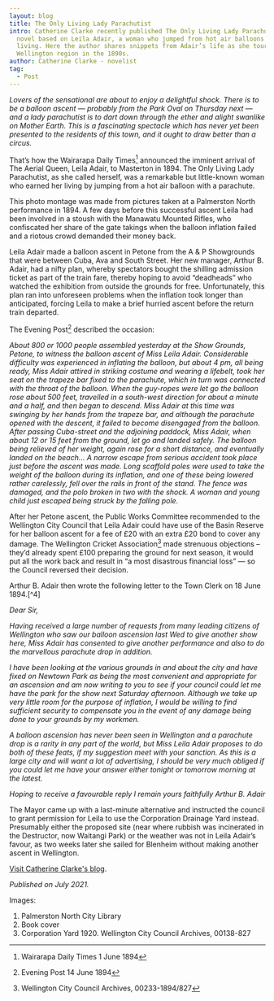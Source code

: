 ```yaml
---
layout: blog
title: The Only Living Lady Parachutist
intro: Catherine Clarke recently published The Only Living Lady Parachutist, a
  novel based on Leila Adair, a woman who jumped from hot air balloons for a
  living. Here the author shares snippets from Adair’s life as she toured in the
  Wellington region in the 1890s.
author: Catherine Clarke - novelist
tag:
  - Post
---
```

*Lovers of the sensational are about to enjoy a delightful shock. There is to be a balloon ascent — probably from the Park Oval on Thursday next — and a lady parachutist is to dart down through the ether and alight swanlike on Mother Earth. This is a fascinating spectacle which has never yet been presented to the residents of this town, and it ought to draw better than a circus.*  

That’s how the Wairarapa Daily Times[^1] announced the imminent arrival of The Aerial Queen, Leila Adair, to Masterton in 1894. The Only Living Lady Parachutist, as she called herself, was a remarkable but little-known woman who earned her living by jumping from a hot air balloon with a parachute. 

This photo montage  was made from pictures taken at a Palmerston North performance in 1894. A few days before this successful ascent Leila had been involved in a stoush with the Manawatu Mounted Rifles, who confiscated her share of the gate takings when the balloon inflation failed and a riotous crowd demanded their money back.  

Leila Adair made a balloon ascent in Petone from the A & P Showgrounds that were between Cuba, Ava and South Street. Her new manager, Arthur B. Adair, had a nifty plan, whereby spectators bought the shilling admission ticket as part of the train fare, thereby hoping to avoid “deadheads” who watched the exhibition from outside the grounds for free. Unfortunately, this plan ran into unforeseen problems when the inflation took longer than anticipated, forcing Leila to make a brief hurried ascent before the return train departed.

The Evening Post[^2] described the occasion:  

*About 800 or 1000 people assembled yesterday at the Show Grounds, Petone, to witness the balloon ascent of Miss Leila Adair. Considerable difficulty was experienced in inflating the balloon, but about 4 pm, all being ready, Miss Adair attired in striking costume and wearing a lifebelt, took her seat on the trapeze bar fixed to the parachute, which in turn was connected with the throat of the balloon. When the guy-ropes were let go the balloon rose about 500 feet, travelled in a south-west direction for about a minute and a half, and then began to descend. Miss Adair at this time was swinging by her hands from the trapeze bar, and although the parachute opened with the descent, it failed to become disengaged from the balloon. After passing Cuba-street and the adjoining paddock, Miss Adair, when about 12 or 15 feet from the ground, let go and landed safely. The balloon being relieved of her weight, again rose for a short distance, and eventually landed on the beach... A narrow escape from serious accident took place just before the ascent was made. Long scaffold poles were used to take the weight of the balloon during its inflation, and one of these being lowered rather carelessly, fell over the rails in front of the stand. The fence was damaged, and the polo broken in two with the shock. A woman and young child just escaped being struck by the falling pole.*

After her Petone ascent, the Public Works Committee recommended to the Wellington City Council that Leila Adair could have use of the Basin Reserve for her balloon ascent for a fee of £20 with an extra £20 bond to cover any damage. The Wellington Cricket Association[^3] made strenuous objections – they’d already spent £100 preparing the ground for next season, it would put all the work back and result in “a most disastrous financial loss” — so the Council reversed their decision. 

Arthur B. Adair then wrote the following letter to the Town Clerk on 18 June 1894.[^4]

*Dear Sir,* 

*Having received a large number of requests from many leading citizens of Wellington who saw our balloon ascension last Wed to give another show here, Miss Adair has consented to give another performance and also to do the marvellous parachute drop in addition.*

*I have been looking at the various grounds in and about the city and have fixed on Newtown Park as being the most convenient and appropriate for an ascension and am now writing to you to see if your council could let me have the park for the show next Saturday afternoon. Although we take up very little room for the purpose of inflation, I would be willing to find sufficient security to compensate you in the event of any damage being done to your grounds by my workmen.*

*A balloon ascension has never been seen in Wellington and a parachute drop is a rarity in any part of the world, but Miss Leila Adair proposes to do both of these feats, if my suggestion meet with your sanction. As this is a large city and will want a lot of advertising, I should be very much obliged if you could let me have your answer either tonight or tomorrow morning at the latest.*

*Hoping to receive a favourable reply I remain yours faithfully Arthur B. Adair*

The Mayor came up with a last-minute alternative and instructed the council to grant permission for Leila to use the Corporation Drainage Yard instead. Presumably either the proposed site (near where rubbish was incinerated in the Destructor, now Waitangi Park) or the weather was not in Leila Adair’s favour, as two weeks later she sailed for Blenheim without making another ascent in Wellington.

[Visit Catherine Clarke's blog](www.catherineclarkeauthor.com).

*Published on  July 2021.*

Images: 

1. Palmerston North City Library
2. Book cover
3. Corporation Yard 1920. Wellington City Council Archives, 00138-827

[^1]: Wairarapa Daily Times 1 June 1894
[^2]: Evening Post 14 June 1894
[^3]: Wellington City Council Archives, 00233-1894/827
[^3]: Wellington City Council Archives, 00233-1894/886